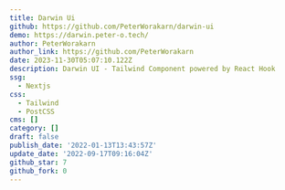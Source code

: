 ```yaml
---
title: Darwin Ui
github: https://github.com/PeterWorakarn/darwin-ui
demo: https://darwin.peter-o.tech/
author: PeterWorakarn
author_link: https://github.com/PeterWorakarn
date: 2023-11-30T05:07:10.122Z
description: Darwin UI - Tailwind Component powered by React Hook
ssg:
  - Nextjs
css:
  - Tailwind
  - PostCSS
cms: []
category: []
draft: false
publish_date: '2022-01-13T13:43:57Z'
update_date: '2022-09-17T09:16:04Z'
github_star: 7
github_fork: 0
---
```

